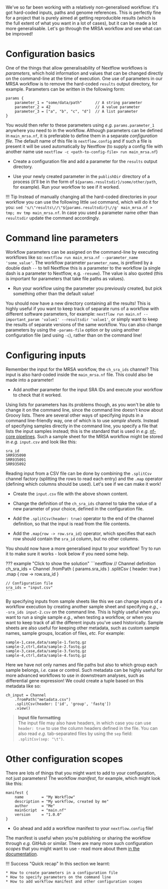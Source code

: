 We've so far been working with a relatively non-generalised workflow: it's got
hard-coded inputs, paths and genome references. This is perfectly fine for a
project that is purely aimed at getting reproducible results (which is the full
extent of what you want in a lot of cases), but it can be made a lot more
generalisable. Let's go through the MRSA workflow and see what can be improved!

# Configuration basics

One of the things that allow generalisability of Nextflow workflows is
*parameters*, which hold information and values that can be changed directly on
the command-line at the time of execution. One use of parameters in our MRSA
workflow is to remove the hard-coded `results` output directory, for example.
Parameters can be written in the following form:

```nextflow
params {
    parameter_1 = "some/data/path"      // A string parameter
    parameter_2 = 42                    // A value parameter
    parameter_3 = ["a", "b", "c", "d"]  // A list parameter
}
```

You would then refer to these parameters using *e.g.* `params.parameter_1`
anywhere you need to in the workflow. Although parameters can be defined in
`main_mrsa.nf`, it is preferable to define them in a separate *configuration file*. The default name
of this file is `nextflow.config` and if such a file is present it will be used
automatically by Nextflow (to supply a config file with another name use
`nextflow -c <path-to-config-file> run main_mrsa.nf`)

* Create a configuration file and add a parameter for the `results` output
  directory.

* Use your newly created parameter in the `publishDir` directory of a process
  (it'll be in the form of `${params.resultsdir}/some/other/path`, for example).
  Run your workflow to see if it worked.

!!! Tip
    Instead of manually changing all the hard-coded directories in your
    workflow you can use the following little `sed` command, which will do it for
    you: `sed 's/\"results\//\"${params.resultsdir}\//g' main_mrsa.nf > tmp; mv
    tmp main_mrsa.nf`. In case you used a parameter name other than `resultsdir`
    update the command accordingly.

# Command line parameters

Workflow parameters can be assigned on the command-line by executing workflows like
so: `nextflow run main_mrsa.nf --parameter_name 'some_value'`. The workflow parameter `parameter_name`,
is prefixed by a double dash `--` to tell Nextflow this is a parameter to the workflow (a single dash
is a parameter to Nextflow, e.g. `-resume`). The value is also quoted (this is important for parameters
that take file paths as values).

* Run your workflow using the parameter you previously created, but pick
  something other than the default value!

You should now have a new directory containing all the results! This is highly
useful if you want to keep track of separate runs of a workflow with different
software parameters, for example: `nextflow run main.nf --important_param 'value1'
--resultsdir 'value1'`, or simply want to keep the results of separate versions of
the same workflow. You can also change parameters by using the `-params-file` option
or by using another configuration file (and using `-c`), rather than on the command line!

# Configuring inputs

Remember the input for the MRSA workflow, the `ch_sra_ids` channel? This input
is also hard-coded inside the `main_mrsa.nf` file. This could also be made into
a parameter!

* Add another parameter for the input SRA IDs and execute your workflow to check
  that it worked.

Using lists for parameters has its problems though, as you won't be able to
change it on the command line, since the command line doesn't know about Groovy
lists. There are several other ways of specifying inputs in a command
line-friendly way, one of which is to use *sample sheets*. Instead of
specifying samples directly in the command line, you specify a file that lists
the input samples instead; this is the standard that is used in *e.g.* [nf-core
pipelines](https://nf-co.re/). Such a sample sheet for the MRSA workflow might
be stored in *e.g.* `input.csv` and look like this:

```no-highlight
sra_id
SRR935090
SRR935091
SRR935092
```

Reading input from a CSV file can be done by combining the `.splitCsv` channel
factory (splitting the rows to read each entry) and the `.map` operator
(defining which columns should be used). Let's see if we can make it work!

* Create the `input.csv` file with the above shown content.

* Change the definition of the `ch_sra_ids` channel to take the value of a new
  parameter of your choice, defined in the configuration file.

* Add the `.splitCsv(header: true)` operator to the end of the channel
  definition, so that the input is read from the file contents.

* Add the `.map{row -> row.sra_id}` operator, which specifies that each row
  should contain the `sra_id` column, but no other columns.

You should now have a more generalised input to your workflow! Try to run it to
make sure it works - look below if you need some help.

??? example "Click to show the solution"
    ```nextflow
    // Channel definition
    ch_sra_ids = Channel
        .fromPath ( params.sra_ids )
        .splitCsv ( header: true )
        .map      { row -> row.sra_id }

    // Configuration file
    sra_ids = "input.csv"
    ```

By specifying inputs from sample sheets like this we can change inputs
of a workflow execution by creating another sample sheet and specifying
*e.g.*, `--sra_ids input-2.csv` on the command line. This is highly useful when
you want to run a single sample *e.g.*, when testing a workflow, or when you
want to keep track of all the different inputs you've used historically. Sample
sheets are also useful for keeping other metadata, such as custom sample names,
sample groups, location of files, *etc.* For example:

```no-hightlight
sample-1,case,data/sample-1.fastq.gz
sample-2,ctrl,data/sample-2.fastq.gz
sample-3,case,data/sample-3.fastq.gz
sample-4,ctrl,data/sample-4.fastq.gz
```

Here we have not only names and file paths but also to which group each sample
belongs, *i.e.* case or control. Such metadata can be highly useful for more
advanced workflows to use in downstream analyses, such as differential gene
expression! We could create a tuple based on this metadata like so:

```nextflow
ch_input = Channel
    .fromPath("metadata.csv")
    .splitCsv(header: ['id', 'group', 'fastq'])
    .view()
```

> **Input file formatting** <br>
> The input file may also have headers, in which case you can use `header:
> true` to use the column headers defined in the file. You can also read *e.g.*
> tab-separated files by using the `sep` field: `.splitCsv(sep: "\t")`.

# Other configuration scopes

There are lots of things that you might want to add to your configuration, not
just parameters! The workflow *manifest*, for example, which might look like
this:

```nextflow
manifest {
    name        = "My Workflow"
    description = "My workflow, created by me"
    author      = "Me"
    mainScript  = "main.nf"
    version     = "1.0.0"
}
```

* Go ahead and add a workflow manifest to your `nextflow.config` file!

The manifest is useful when you're publishing or sharing the workflow through
*e.g.* GitHub or similar. There are many more such configuration *scopes* that
you might want to use - read more about them [in the documentation](https://www.nextflow.io/docs/latest/config.html#config-scopes).

!!! Success "Quick recap"
    In this section we learnt:

    * How to create parameters in a configuration file
    * How to specify parameters on the command line
    * How to add workflow manifest and other configuration scopes
